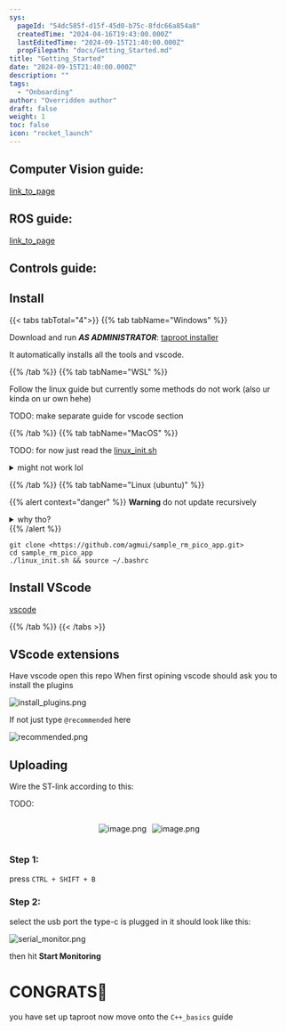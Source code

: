 ```yaml
---
sys:
  pageId: "54dc585f-d15f-45d0-b75c-8fdc66a854a8"
  createdTime: "2024-04-16T19:43:00.000Z"
  lastEditedTime: "2024-09-15T21:40:00.000Z"
  propFilepath: "docs/Getting_Started.md"
title: "Getting_Started"
date: "2024-09-15T21:40:00.000Z"
description: ""
tags:
  - "Onboarding"
author: "Overridden author"
draft: false
weight: 1
toc: false
icon: "rocket_launch"
---
```


## Computer Vision guide:

[link_to_page](86d45bc0-388b-4d26-8848-44f255f73d0e)

## ROS guide:

[link_to_page](3c76c1de-ec8f-46d6-8b0a-294005edc2d5)

## Controls guide:

## Install

{{< tabs tabTotal="4">}}
{{% tab tabName="Windows" %}}

Download and run _**AS ADMINISTRATOR**_: [taproot installer](https://github.com/Thornbots/TeachingFreshies/releases/tag/1.0)

It automatically installs all the tools and vscode.

{{% /tab %}}
{{% tab tabName="WSL" %}}

Follow the linux guide but currently some methods do not work (also ur kinda on ur own hehe)

TODO: make separate guide for vscode section

{{% /tab %}}
{{% tab tabName="MacOS" %}}

TODO: for now just read the [linux_init.sh](https://github.com/agmui/sample_rm_pico_app/blob/main/linux_init.sh)

<details>
<summary>might not work lol</summary>

`brew install libusb pkg-config`

Next install: [vscode](https://code.visualstudio.com/Download)

</details>

{{% /tab %}}
{{% tab tabName="Linux (ubuntu)" %}}

{{% alert context="danger" %}}
**Warning** do not update recursively
<details>
<summary>why tho?</summary>
There are some submodules that may go on for a while (like tinyusb) and I highly
recommend you don't need to get them.
If you want to see what submodules I update just look in `linux_init.sh`
</details>
{{% /alert %}}

```shell
git clone <https://github.com/agmui/sample_rm_pico_app.git>
cd sample_rm_pico_app
./linux_init.sh && source ~/.bashrc
```

## Install VScode

[vscode](https://code.visualstudio.com/Download)

{{% /tab %}}
{{< /tabs >}}

## VScode extensions

Have vscode open this repo
When first opining vscode should ask you to install the plugins

![install_plugins.png](https://prod-files-secure.s3.us-west-2.amazonaws.com/d518164a-d88e-44d1-a4ee-3adb3bd8bce0/89bd30f0-1825-4e77-867b-0a41ce370880/install_plugins.png?X-Amz-Algorithm=AWS4-HMAC-SHA256&X-Amz-Content-Sha256=UNSIGNED-PAYLOAD&X-Amz-Credential=ASIAZI2LB4667A3OEL56%2F20250407%2Fus-west-2%2Fs3%2Faws4_request&X-Amz-Date=20250407T220900Z&X-Amz-Expires=3600&X-Amz-Security-Token=IQoJb3JpZ2luX2VjEO7%2F%2F%2F%2F%2F%2F%2F%2F%2F%2FwEaCXVzLXdlc3QtMiJGMEQCIAYdn3pbqpaCwBB1Wo%2FG4%2FK6pfHcf6%2FDlp9ug3HSo3aJAiBwoDitx6FX1Q0%2Fn6gUDNHwzweHJ3%2BvS4xCS%2FvNSdE6Pyr%2FAwhnEAAaDDYzNzQyMzE4MzgwNSIM0Mh3QYynE0So5Xq%2FKtwDYvKeHx8XEwWcRLIJKSVr5YvLwAZMCkhc5QG974YUz0zcvmxNv1r60Jmh1QiM49%2F6w4a8kkXLUj81JfkUI3iVbeUzOdFnRuilQYWtQt9%2FmWAFjVf0apmV2ghHpT2qnhUpW3SJpWNRS9O6QwdAlrGuCfVYzKJ7goU5P5EDuccjeT9Fscu8FQWC%2FA0uYPaacTHKejXOiSjgIpwea%2BxwGrYm5wFWV9eElznOXUSJ6VV5TkMuduGGieKoZdLPjmmJKE8nWuBOgYXkcIux7Ai0xvwQn%2BbHa0%2Bsx%2FgYEhwZusSGj1DPVI6vx1ZDzQVcv0SKY%2BXaHoRoTyApY0EDuy9tGLdNZetX70PPzCF92%2FG6Lo6w%2BdJ60uBVQx8Vi5W2PEwHGcCeIsEtnYr8HSVWjO2hDlUPnE88Eo95ja%2BL95V68bUSgrG5cgJYIAJVfXu%2B%2Fvq7zGCWqVwNkPW2p3zg44r1DJj%2F4wGplroKehAw%2FgRwOeCBUcwioWj7eD7L20Z9JRW60gZMQASndRpFl41R%2FccvOfNrx45G7XhP%2FA77ZGXEBR22uh5GMkZB8k8d2DtNp%2B3HCgrdc6Pv0L%2B4kVl29Uu5syIDAp9UI8tWGmescCBncRy%2BuBtnMsg996%2BowlzGdsAwkoXRvwY6pgH8FNFf7DlZURA3qceO4fPJXfL166NbYsHTFk12thcsy%2Bq4I%2BZMYvTquMJnKhkGSloorw9e1VH2hWZU5U%2Fm%2BRSKBRTQ8nWeoEhNigaS8N%2BUvpmBNsa6lgbbp8jKJTlVkuYLmA3WceOsFgqvBzzBoIG4z7zvU4FfcP%2F0WHVH%2F2LxzxcqlTfjVsQ%2FvktvRiJWkWAoJVRdOgQbRAFegHUbPhTwlGioyu6A&X-Amz-Signature=cdbbcbf0a9b28230de59d38fe772d2ec27bd984ce8c9028b350a1625ab782b97&X-Amz-SignedHeaders=host&x-id=GetObject)

If not just type `@recommended` here  

![recommended.png](https://prod-files-secure.s3.us-west-2.amazonaws.com/d518164a-d88e-44d1-a4ee-3adb3bd8bce0/61e661e9-5d85-4dfc-be0d-8d2097a5e793/recommended.png?X-Amz-Algorithm=AWS4-HMAC-SHA256&X-Amz-Content-Sha256=UNSIGNED-PAYLOAD&X-Amz-Credential=ASIAZI2LB4667A3OEL56%2F20250407%2Fus-west-2%2Fs3%2Faws4_request&X-Amz-Date=20250407T220900Z&X-Amz-Expires=3600&X-Amz-Security-Token=IQoJb3JpZ2luX2VjEO7%2F%2F%2F%2F%2F%2F%2F%2F%2F%2FwEaCXVzLXdlc3QtMiJGMEQCIAYdn3pbqpaCwBB1Wo%2FG4%2FK6pfHcf6%2FDlp9ug3HSo3aJAiBwoDitx6FX1Q0%2Fn6gUDNHwzweHJ3%2BvS4xCS%2FvNSdE6Pyr%2FAwhnEAAaDDYzNzQyMzE4MzgwNSIM0Mh3QYynE0So5Xq%2FKtwDYvKeHx8XEwWcRLIJKSVr5YvLwAZMCkhc5QG974YUz0zcvmxNv1r60Jmh1QiM49%2F6w4a8kkXLUj81JfkUI3iVbeUzOdFnRuilQYWtQt9%2FmWAFjVf0apmV2ghHpT2qnhUpW3SJpWNRS9O6QwdAlrGuCfVYzKJ7goU5P5EDuccjeT9Fscu8FQWC%2FA0uYPaacTHKejXOiSjgIpwea%2BxwGrYm5wFWV9eElznOXUSJ6VV5TkMuduGGieKoZdLPjmmJKE8nWuBOgYXkcIux7Ai0xvwQn%2BbHa0%2Bsx%2FgYEhwZusSGj1DPVI6vx1ZDzQVcv0SKY%2BXaHoRoTyApY0EDuy9tGLdNZetX70PPzCF92%2FG6Lo6w%2BdJ60uBVQx8Vi5W2PEwHGcCeIsEtnYr8HSVWjO2hDlUPnE88Eo95ja%2BL95V68bUSgrG5cgJYIAJVfXu%2B%2Fvq7zGCWqVwNkPW2p3zg44r1DJj%2F4wGplroKehAw%2FgRwOeCBUcwioWj7eD7L20Z9JRW60gZMQASndRpFl41R%2FccvOfNrx45G7XhP%2FA77ZGXEBR22uh5GMkZB8k8d2DtNp%2B3HCgrdc6Pv0L%2B4kVl29Uu5syIDAp9UI8tWGmescCBncRy%2BuBtnMsg996%2BowlzGdsAwkoXRvwY6pgH8FNFf7DlZURA3qceO4fPJXfL166NbYsHTFk12thcsy%2Bq4I%2BZMYvTquMJnKhkGSloorw9e1VH2hWZU5U%2Fm%2BRSKBRTQ8nWeoEhNigaS8N%2BUvpmBNsa6lgbbp8jKJTlVkuYLmA3WceOsFgqvBzzBoIG4z7zvU4FfcP%2F0WHVH%2F2LxzxcqlTfjVsQ%2FvktvRiJWkWAoJVRdOgQbRAFegHUbPhTwlGioyu6A&X-Amz-Signature=fa5d0f7f0b70d17dd46ce51463655caca28f51e73a0e4c3e2151b16053a1ed1a&X-Amz-SignedHeaders=host&x-id=GetObject)

## Uploading

Wire the ST-link according to this:

TODO:

<div style="display: flex;flex-direction: row; column-gap:10px; max-width: 630px;justify-content: center;">
<div>

![image.png](https://prod-files-secure.s3.us-west-2.amazonaws.com/d518164a-d88e-44d1-a4ee-3adb3bd8bce0/210ecb78-1116-4d7b-b9b7-2292f66fa2c2/image.png?X-Amz-Algorithm=AWS4-HMAC-SHA256&X-Amz-Content-Sha256=UNSIGNED-PAYLOAD&X-Amz-Credential=ASIAZI2LB4663Y67ESDH%2F20250407%2Fus-west-2%2Fs3%2Faws4_request&X-Amz-Date=20250407T220902Z&X-Amz-Expires=3600&X-Amz-Security-Token=IQoJb3JpZ2luX2VjEO7%2F%2F%2F%2F%2F%2F%2F%2F%2F%2FwEaCXVzLXdlc3QtMiJIMEYCIQD4fKJhCBkMxIfZCo40jOGiPqncOm5OCPXf%2Bf7xI8U7swIhANfNW7jaRtTI9InIfSNe9umpZMWjzAQR6d5CvCQHoIOKKv8DCGYQABoMNjM3NDIzMTgzODA1Igx0p0DJY%2FKF3XJ17c0q3APFBNiv%2FuvsYnEfwA43ztxUwjWIcbrNfMuUESoHTEmkWDl9l4%2F1rdLfMGaGS5NVUknR54qYv1CniC92Go96AHrcsVNo6Mg%2FmEMXcX5ZG6%2BN3w2LpweE2uLq8rcS6Nvz94wXAVKtOl9N3zSilF9gkJXbM4jygely8W0YHUs%2FhTvoO1W6sY%2Fn5MEkkvjS9o1FF%2Ftr6yXB5xunOM78Sp8UpimAEeJWzPvwYtPUhYitRuByPotZhfCsozCXc8o6WOqV0bCTL3W%2F73tsFafaAOBnsNPmEJGf2aO3fGB9XI1rH3wcAluviRYqWpYY2fSiXLlPGLr841YrPjmUM%2BXuDJcyJShiyb0tw%2FofXbfIAvN3YiC0H7hfq3%2F7EZA07rNmc%2FFd3bWCeL23aBATJvdGr0r0ajwEq5ud%2BG%2BJ8RCaY3eDV3TFDkNghiTnn7bHGT411DBek4k3aix%2BXMqBa7Jhn0SaL1QylXCWEqoukF6TQHDR8ndBUBxTU9g7isa8Zf4eFX4%2BYyI4twsR6XKVIOULBXHYs9uT0%2Bv0RzIzwL6LkH3YAXpdlwDhdY2GdchFSUlFLOsqAoWrnJcR%2Bk3nm6cKamcfUDCw1F%2B30UpA2W5sWScHKkgVumpJlazC8URD%2BUPVojCghNG%2FBjqkAR2ZM9ZCr2o2yTFbUjrp4p61rD1Y%2F%2FcG5GVRfT58gIqTctKKOaHcYZwDf%2Bhok8Oep7aBp%2Fm7TWdxyHu4uI79E7qUGc0R%2Bbfs83njgj7rIQ8kjBgGGmt1kVqz4LmyK%2B98EfQ%2BOwjFEHBWPVTnYRVynAjYMPvsoTsRBEb87dDppNsVz2lWI7lEAzJH1D8fRYgb8jWQdB6XatZDCJ%2BPARLprfT2OlMa&X-Amz-Signature=16a9873c121aa79b78f3b150269974b0895ba9f15e3f12d5f83a6015d8822d86&X-Amz-SignedHeaders=host&x-id=GetObject)

</div>
<div>

![image.png](https://prod-files-secure.s3.us-west-2.amazonaws.com/d518164a-d88e-44d1-a4ee-3adb3bd8bce0/33a0fd0f-8ca6-4a86-8e09-26e95ded1fff/image.png?X-Amz-Algorithm=AWS4-HMAC-SHA256&X-Amz-Content-Sha256=UNSIGNED-PAYLOAD&X-Amz-Credential=ASIAZI2LB466QS5OQTXC%2F20250407%2Fus-west-2%2Fs3%2Faws4_request&X-Amz-Date=20250407T220902Z&X-Amz-Expires=3600&X-Amz-Security-Token=IQoJb3JpZ2luX2VjEO7%2F%2F%2F%2F%2F%2F%2F%2F%2F%2FwEaCXVzLXdlc3QtMiJIMEYCIQCJaz7aMqFY6nntfKAf5g98mNqPU8DdChUpAy5nUo3uMAIhAItsR%2Fe0JFWLi2JcpcsoEFTTckU%2BOsm1x3lLsBYSf8L3Kv8DCGYQABoMNjM3NDIzMTgzODA1IgxTbbWBIUqd6SoAJ30q3AMbC3xQlc7XjqnmjArUJHWCgBvSghTNc%2BX72hX4rylUBldt81LBO1tcKLI3mmGLuY4rT45Ai5XZmcvzkwDlqTBu8shAnCSS1YVsbljZ5emMSiM9nPyurK4w9hZMOWZRBy7rPRqsikUj%2B2eYoLUTPvMMvUdgG%2BIZeTasTeI5FtYK7s7RVOJ8Fe0e%2BoSjwsDsDUN3pSB0h64ainIZsm0SaZqcFCmYwxS2IVjkRshd1Hl1IYltl5oGFpOHiW1hT0ezak23Njvu9h53ZTYO3zzauZGDwr36A%2F%2BAHk8ghCGesHDQnzkPJsOomyQ1hLZX74D7y2y5Z0sXIcQIF%2B%2BGamJlFsdFg8uxA8P17pgt8jqc7P2wEW3F1EjYBLlPxsIpKbp6AEXzmgQdRV2e1XvyxSCTrmbC41RTuzn0yzLP5CLfKCRUKMsT4vUjDbvKAcZJ4u9RWGpIPGtwdbsxjBouXUonOzHHvOTvakJxxk2VLriwkhwto8CHtmjwSHOSvmboITRKtXlRB3Wna2kzXttaFtm9Ax%2BE1ICvIlIyavAb7O5mVT%2BQsIlBaL2YSfRz4mNDwW6xmEzCT91AaoP2%2BdvETItIy8Z2CJRI4HFSrL674pzubbH1J3bHsk8Zo4ublo7YxDCahNG%2FBjqkASDvxQm1faa5BmcWIQwk2nXxk3%2BfvEKld9%2FJvprZe%2F5jcw26CZcKf%2FYojxQuEz0iJ446aLVlEWwfJI3mfjEKWB%2BoW51VcB402ITDCfoX2Ulr6GaFJXs3KJg7GEp1eYygvRbCI1KSXulCFeTIPTwKZRqDAsYcA6zW6IPasA4xHrimZX0vosmuN1qGgSDVb%2B01N880fohKBdMeBCMXq0%2BkDlsn2aFG&X-Amz-Signature=22b22ba149082688b70cf0a1575f69aca1fe794648c8ea7da1865152acf122e1&X-Amz-SignedHeaders=host&x-id=GetObject)

</div>
</div>

### Step 1:

press `CTRL + SHIFT + B`

### Step 2:

select the usb port the type-c is plugged in it should look like this:

![serial_monitor.png](https://prod-files-secure.s3.us-west-2.amazonaws.com/d518164a-d88e-44d1-a4ee-3adb3bd8bce0/f03f4774-05d4-4393-b6a0-d5efb6d315ab/serial_monitor.png?X-Amz-Algorithm=AWS4-HMAC-SHA256&X-Amz-Content-Sha256=UNSIGNED-PAYLOAD&X-Amz-Credential=ASIAZI2LB4667A3OEL56%2F20250407%2Fus-west-2%2Fs3%2Faws4_request&X-Amz-Date=20250407T220900Z&X-Amz-Expires=3600&X-Amz-Security-Token=IQoJb3JpZ2luX2VjEO7%2F%2F%2F%2F%2F%2F%2F%2F%2F%2FwEaCXVzLXdlc3QtMiJGMEQCIAYdn3pbqpaCwBB1Wo%2FG4%2FK6pfHcf6%2FDlp9ug3HSo3aJAiBwoDitx6FX1Q0%2Fn6gUDNHwzweHJ3%2BvS4xCS%2FvNSdE6Pyr%2FAwhnEAAaDDYzNzQyMzE4MzgwNSIM0Mh3QYynE0So5Xq%2FKtwDYvKeHx8XEwWcRLIJKSVr5YvLwAZMCkhc5QG974YUz0zcvmxNv1r60Jmh1QiM49%2F6w4a8kkXLUj81JfkUI3iVbeUzOdFnRuilQYWtQt9%2FmWAFjVf0apmV2ghHpT2qnhUpW3SJpWNRS9O6QwdAlrGuCfVYzKJ7goU5P5EDuccjeT9Fscu8FQWC%2FA0uYPaacTHKejXOiSjgIpwea%2BxwGrYm5wFWV9eElznOXUSJ6VV5TkMuduGGieKoZdLPjmmJKE8nWuBOgYXkcIux7Ai0xvwQn%2BbHa0%2Bsx%2FgYEhwZusSGj1DPVI6vx1ZDzQVcv0SKY%2BXaHoRoTyApY0EDuy9tGLdNZetX70PPzCF92%2FG6Lo6w%2BdJ60uBVQx8Vi5W2PEwHGcCeIsEtnYr8HSVWjO2hDlUPnE88Eo95ja%2BL95V68bUSgrG5cgJYIAJVfXu%2B%2Fvq7zGCWqVwNkPW2p3zg44r1DJj%2F4wGplroKehAw%2FgRwOeCBUcwioWj7eD7L20Z9JRW60gZMQASndRpFl41R%2FccvOfNrx45G7XhP%2FA77ZGXEBR22uh5GMkZB8k8d2DtNp%2B3HCgrdc6Pv0L%2B4kVl29Uu5syIDAp9UI8tWGmescCBncRy%2BuBtnMsg996%2BowlzGdsAwkoXRvwY6pgH8FNFf7DlZURA3qceO4fPJXfL166NbYsHTFk12thcsy%2Bq4I%2BZMYvTquMJnKhkGSloorw9e1VH2hWZU5U%2Fm%2BRSKBRTQ8nWeoEhNigaS8N%2BUvpmBNsa6lgbbp8jKJTlVkuYLmA3WceOsFgqvBzzBoIG4z7zvU4FfcP%2F0WHVH%2F2LxzxcqlTfjVsQ%2FvktvRiJWkWAoJVRdOgQbRAFegHUbPhTwlGioyu6A&X-Amz-Signature=fcd1fa9cdd7ef7e91621d4ed2954dc7c632a09bacf425f026358e4cc055e598c&X-Amz-SignedHeaders=host&x-id=GetObject)

then hit **Start Monitoring**

# CONGRATS🎉

you have set up taproot now move onto the `C++_basics` guide
